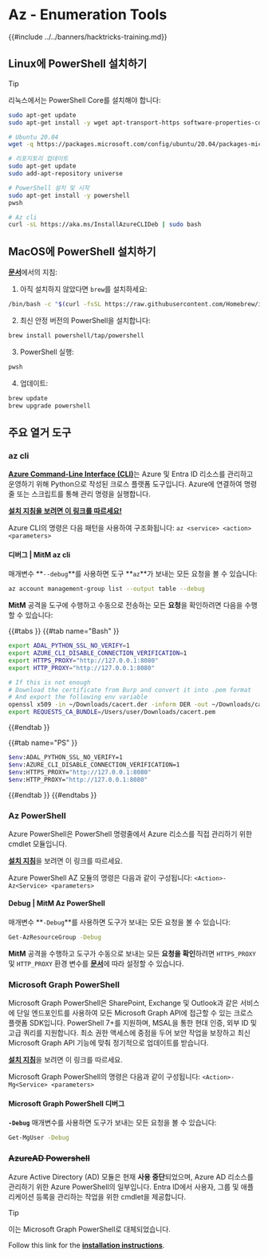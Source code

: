 # Az - Enumeration Tools

{{#include ../../banners/hacktricks-training.md}}

## Linux에 PowerShell 설치하기

> [!TIP]
> 리눅스에서는 PowerShell Core를 설치해야 합니다:
>
> ```bash
> sudo apt-get update
> sudo apt-get install -y wget apt-transport-https software-properties-common
>
> # Ubuntu 20.04
> wget -q https://packages.microsoft.com/config/ubuntu/20.04/packages-microsoft-prod.deb
>
> # 리포지토리 업데이트
> sudo apt-get update
> sudo add-apt-repository universe
>
> # PowerShell 설치 및 시작
> sudo apt-get install -y powershell
> pwsh
>
> # Az cli
> curl -sL https://aka.ms/InstallAzureCLIDeb | sudo bash
> ```

## MacOS에 PowerShell 설치하기

[**문서**](https://learn.microsoft.com/en-us/powershell/scripting/install/installing-powershell-on-macos?view=powershell-7.4)에서의 지침:

1. 아직 설치하지 않았다면 `brew`를 설치하세요:
```bash
/bin/bash -c "$(curl -fsSL https://raw.githubusercontent.com/Homebrew/install/HEAD/install.sh)"
```
2. 최신 안정 버전의 PowerShell을 설치합니다:
```sh
brew install powershell/tap/powershell
```
3. PowerShell 실행:
```sh
pwsh
```
4. 업데이트:
```sh
brew update
brew upgrade powershell
```
## 주요 열거 도구

### az cli

[**Azure Command-Line Interface (CLI)**](https://learn.microsoft.com/en-us/cli/azure/install-azure-cli)는 Azure 및 Entra ID 리소스를 관리하고 운영하기 위해 Python으로 작성된 크로스 플랫폼 도구입니다. Azure에 연결하여 명령줄 또는 스크립트를 통해 관리 명령을 실행합니다.

[**설치 지침을 보려면 이 링크를 따르세요!**](https://learn.microsoft.com/en-us/cli/azure/install-azure-cli#install) 

Azure CLI의 명령은 다음 패턴을 사용하여 구조화됩니다: `az <service> <action> <parameters>`

#### 디버그 | MitM az cli

매개변수 **`--debug`**를 사용하면 도구 **`az`**가 보내는 모든 요청을 볼 수 있습니다:
```bash
az account management-group list --output table --debug
```
**MitM** 공격을 도구에 수행하고 수동으로 전송하는 모든 **요청**을 확인하려면 다음을 수행할 수 있습니다:

{{#tabs }}
{{#tab name="Bash" }}
```bash
export ADAL_PYTHON_SSL_NO_VERIFY=1
export AZURE_CLI_DISABLE_CONNECTION_VERIFICATION=1
export HTTPS_PROXY="http://127.0.0.1:8080"
export HTTP_PROXY="http://127.0.0.1:8080"

# If this is not enough
# Download the certificate from Burp and convert it into .pem format
# And export the following env variable
openssl x509 -in ~/Downloads/cacert.der -inform DER -out ~/Downloads/cacert.pem -outform PEM
export REQUESTS_CA_BUNDLE=/Users/user/Downloads/cacert.pem
```
{{#endtab }}

{{#tab name="PS" }}
```bash
$env:ADAL_PYTHON_SSL_NO_VERIFY=1
$env:AZURE_CLI_DISABLE_CONNECTION_VERIFICATION=1
$env:HTTPS_PROXY="http://127.0.0.1:8080"
$env:HTTP_PROXY="http://127.0.0.1:8080"
```
{{#endtab }}
{{#endtabs }}

### Az PowerShell

Azure PowerShell은 PowerShell 명령줄에서 Azure 리소스를 직접 관리하기 위한 cmdlet 모듈입니다.

[**설치 지침**](https://learn.microsoft.com/en-us/powershell/azure/install-azure-powershell)을 보려면 이 링크를 따르세요.

Azure PowerShell AZ 모듈의 명령은 다음과 같이 구성됩니다: `<Action>-Az<Service> <parameters>`

#### Debug | MitM Az PowerShell

매개변수 **`-Debug`**를 사용하면 도구가 보내는 모든 요청을 볼 수 있습니다:
```bash
Get-AzResourceGroup -Debug
```
**MitM** 공격을 수행하고 도구가 수동으로 보내는 모든 **요청을 확인**하려면 `HTTPS_PROXY` 및 `HTTP_PROXY` 환경 변수를 [**문서**](https://learn.microsoft.com/en-us/powershell/azure/az-powershell-proxy)에 따라 설정할 수 있습니다.

### Microsoft Graph PowerShell

Microsoft Graph PowerShell은 SharePoint, Exchange 및 Outlook과 같은 서비스에 단일 엔드포인트를 사용하여 모든 Microsoft Graph API에 접근할 수 있는 크로스 플랫폼 SDK입니다. PowerShell 7+를 지원하며, MSAL을 통한 현대 인증, 외부 ID 및 고급 쿼리를 지원합니다. 최소 권한 액세스에 중점을 두어 보안 작업을 보장하고 최신 Microsoft Graph API 기능에 맞춰 정기적으로 업데이트를 받습니다.

[**설치 지침**](https://learn.microsoft.com/en-us/powershell/microsoftgraph/installation)을 보려면 이 링크를 따르세요.

Microsoft Graph PowerShell의 명령은 다음과 같이 구성됩니다: `<Action>-Mg<Service> <parameters>`

#### Microsoft Graph PowerShell 디버그

**`-Debug`** 매개변수를 사용하면 도구가 보내는 모든 요청을 볼 수 있습니다:
```bash
Get-MgUser -Debug
```
### ~~**AzureAD Powershell**~~

Azure Active Directory (AD) 모듈은 현재 **사용 중단**되었으며, Azure AD 리소스를 관리하기 위한 Azure PowerShell의 일부입니다. Entra ID에서 사용자, 그룹 및 애플리케이션 등록을 관리하는 작업을 위한 cmdlet을 제공합니다.

> [!TIP]
> 이는 Microsoft Graph PowerShell로 대체되었습니다.

Follow this link for the [**installation instructions**](https://www.powershellgallery.com/packages/AzureAD).
